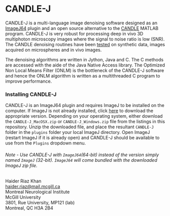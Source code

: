 CANDLE-J
========

CANDLE-J is a multi-language image denoising software designed as an [ImageJ64](http://imagej.nih.gov/ij/) plugin and an open source alternative to the [CANDLE](http://www.bic.mni.mcgill.ca/ServicesSoftwareAdvancedImageProcessingTools/CANDLE/) MATLAB program. CANDLE-J is very robust for processing deep in vivo 3D multiphoton microscopy images where the signal to noise ratio is low (SNR). The CANDLE denoising routines have been [tested](http://www.ncbi.nlm.nih.gov/pubmed/22341767) on synthetic data, images acquired on microspheres and in vivo images.  

The denoising algorithms are written in Jython, Java and C. The C methods are accessed with the aide of the Java Native Access library. The Optimized Non Local Means Filter (ONLM) is the bottleneck of the CANDLE-J software and hence the ONLM algorithm is written as a multithreaded C program to improve performance. 

### Installing CANDLE-J
CANDLE-J is an ImageJ64 plugin and requires ImageJ to be installed on the computer. If ImageJ is not already installed, click [here](http://imagej.nih.gov/ij/download.html) to download the appropriate version. Depending on your operating system, either download the `CANDLE-J_MacOSX.zip` or `CANDLE-J_Windows.zip` file from the listings in this repository. Unzip the downloaded file, and place the resultant `CANDLE-J` folder in the `plugins` folder your local ImageJ directory. Open ImageJ (restart ImageJ if it is already open) and CANDLE-J should be available to use from the `Plugins` dropdown menu. 

###### Note - Use CANDLE-J with `ImageJ64`(64-bit) instead of the version simply named `ImageJ` (32-bit). `ImageJ64` will come bundled with the downloaded ImageJ zip file. 

Haider Riaz Khan   
haider.riaz@mail.mcgill.ca  
Montreal Neurological Institute  
McGill University  
3801, Rue University, MP121 (lab)  
Montreal, QC H3A 2B4
